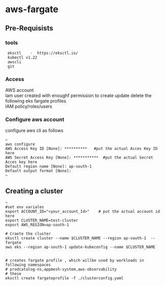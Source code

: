 # aws-fargate
## Pre-Requisists 
### tools 
     eksctl    -  https://eksctl.io/
     kubectl v1.22   
     awscli 
     git 
### Access
 AWS account  
 Iam user created with enoughf permission to  create update  delete the following 
    eks 
    fargate profiles  
    IAM policy/roles/users   
###  Configure aws account
configure aws cli as follows

    ~
    aws configure 
    AWS Access Key ID [None]: **********   #put the actual Acces Key ID here 
    AWS Secret Access Key [None]: ***********  #put the actual Secret Acces key here 
    Default region name [None]: ap-south-1 
    Default output format [None]: 
    ~

    
## Creating a cluster  
    ~
    #set env variales 
    export ACCOUNT_ID="<your_account_Id>"    # put the actual account id here
    export CLUSTER_NAME=test-cluster
    export AWS_REGION=ap-south-1
    
    # Craete the cluster 
    eksctl create cluster --name $CLUSTER_NAME --region ap-south-1  --fargate 
    aws eks --region ap-south-1 update-kubeconfig --name $CLUSTER_NAME


    # creates fargate profile , which willbe used by workloads in following namespaces 
    # prodcatalog-ns,appmesh-system,aws-observability
    # these 
    eksctl create fargateprofile -f ./clusterconfig.yaml


